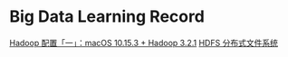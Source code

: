 # Big Data Learning Record



[Hadoop 配置「一」：macOS 10.15.3 + Hadoop 3.2.1][01]
[HDFS 分布式文件系统][02]







[01]:./Record/01-Hadoop%20Configuration.md
[02]:./Record/02-分布式文件系统HDFS.md